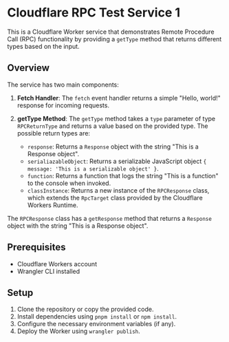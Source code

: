 # Cloudflare RPC Test Service 1

This is a Cloudflare Worker service that demonstrates Remote Procedure Call (RPC) functionality by providing a `getType` method that returns different types based on the input.

## Overview

The service has two main components:

1. **Fetch Handler**: The `fetch` event handler returns a simple "Hello, world!" response for incoming requests.

2. **getType Method**: The `getType` method takes a `type` parameter of type `RPCReturnType` and returns a value based on the provided type. The possible return types are:
   - `response`: Returns a `Response` object with the string "This is a Response object".
   - `serialiazableObject`: Returns a serializable JavaScript object `{ message: 'This is a serializable object' }`.
   - `function`: Returns a function that logs the string "This is a function" to the console when invoked.
   - `classInstance`: Returns a new instance of the `RPCResponse` class, which extends the `RpcTarget` class provided by the Cloudflare Workers Runtime.

The `RPCResponse` class has a `getResponse` method that returns a `Response` object with the string "This is a Response object".

## Prerequisites

- Cloudflare Workers account
- Wrangler CLI installed

## Setup

1. Clone the repository or copy the provided code.
2. Install dependencies using `pnpm install` or `npm install`.
3. Configure the necessary environment variables (if any).
4. Deploy the Worker using `wrangler publish`.
